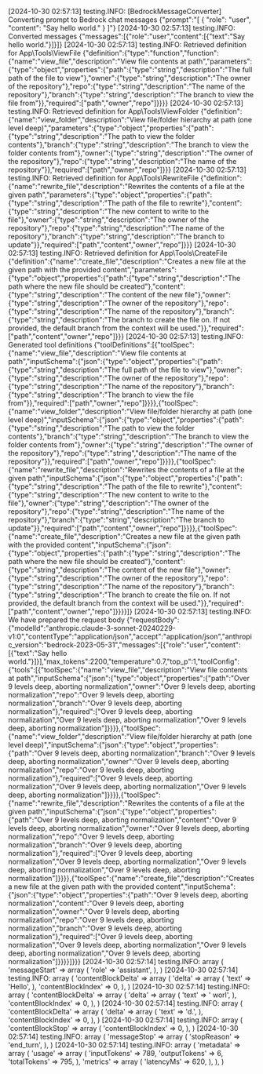 [2024-10-30 02:57:13] testing.INFO: [BedrockMessageConverter] Converting prompt to Bedrock chat messages {"prompt":"[
    {
        \"role\": \"user\",
        \"content\": \"Say hello world.\"
    }
]"}
[2024-10-30 02:57:13] testing.INFO: Converted messages {"messages":[{"role":"user","content":[{"text":"Say hello world."}]}]}
[2024-10-30 02:57:13] testing.INFO: Retrieved definition for App\Tools\ViewFile {"definition":{"type":"function","function":{"name":"view_file","description":"View file contents at path","parameters":{"type":"object","properties":{"path":{"type":"string","description":"The full path of the file to view"},"owner":{"type":"string","description":"The owner of the repository"},"repo":{"type":"string","description":"The name of the repository"},"branch":{"type":"string","description":"The branch to view the file from"}},"required":["path","owner","repo"]}}}}
[2024-10-30 02:57:13] testing.INFO: Retrieved definition for App\Tools\ViewFolder {"definition":{"name":"view_folder","description":"View file/folder hierarchy at path (one level deep)","parameters":{"type":"object","properties":{"path":{"type":"string","description":"The path to view the folder contents"},"branch":{"type":"string","description":"The branch to view the folder contents from"},"owner":{"type":"string","description":"The owner of the repository"},"repo":{"type":"string","description":"The name of the repository"}},"required":["path","owner","repo"]}}}
[2024-10-30 02:57:13] testing.INFO: Retrieved definition for App\Tools\RewriteFile {"definition":{"name":"rewrite_file","description":"Rewrites the contents of a file at the given path","parameters":{"type":"object","properties":{"path":{"type":"string","description":"The path of the file to rewrite"},"content":{"type":"string","description":"The new content to write to the file"},"owner":{"type":"string","description":"The owner of the repository"},"repo":{"type":"string","description":"The name of the repository"},"branch":{"type":"string","description":"The branch to update"}},"required":["path","content","owner","repo"]}}}
[2024-10-30 02:57:13] testing.INFO: Retrieved definition for App\Tools\CreateFile {"definition":{"name":"create_file","description":"Creates a new file at the given path with the provided content","parameters":{"type":"object","properties":{"path":{"type":"string","description":"The path where the new file should be created"},"content":{"type":"string","description":"The content of the new file"},"owner":{"type":"string","description":"The owner of the repository"},"repo":{"type":"string","description":"The name of the repository"},"branch":{"type":"string","description":"The branch to create the file on. If not provided, the default branch from the context will be used."}},"required":["path","content","owner","repo"]}}}
[2024-10-30 02:57:13] testing.INFO: Generated tool definitions {"toolDefinitions":[{"toolSpec":{"name":"view_file","description":"View file contents at path","inputSchema":{"json":{"type":"object","properties":{"path":{"type":"string","description":"The full path of the file to view"},"owner":{"type":"string","description":"The owner of the repository"},"repo":{"type":"string","description":"The name of the repository"},"branch":{"type":"string","description":"The branch to view the file from"}},"required":["path","owner","repo"]}}}},{"toolSpec":{"name":"view_folder","description":"View file/folder hierarchy at path (one level deep)","inputSchema":{"json":{"type":"object","properties":{"path":{"type":"string","description":"The path to view the folder contents"},"branch":{"type":"string","description":"The branch to view the folder contents from"},"owner":{"type":"string","description":"The owner of the repository"},"repo":{"type":"string","description":"The name of the repository"}},"required":["path","owner","repo"]}}}},{"toolSpec":{"name":"rewrite_file","description":"Rewrites the contents of a file at the given path","inputSchema":{"json":{"type":"object","properties":{"path":{"type":"string","description":"The path of the file to rewrite"},"content":{"type":"string","description":"The new content to write to the file"},"owner":{"type":"string","description":"The owner of the repository"},"repo":{"type":"string","description":"The name of the repository"},"branch":{"type":"string","description":"The branch to update"}},"required":["path","content","owner","repo"]}}}},{"toolSpec":{"name":"create_file","description":"Creates a new file at the given path with the provided content","inputSchema":{"json":{"type":"object","properties":{"path":{"type":"string","description":"The path where the new file should be created"},"content":{"type":"string","description":"The content of the new file"},"owner":{"type":"string","description":"The owner of the repository"},"repo":{"type":"string","description":"The name of the repository"},"branch":{"type":"string","description":"The branch to create the file on. If not provided, the default branch from the context will be used."}},"required":["path","content","owner","repo"]}}}}]}
[2024-10-30 02:57:13] testing.INFO: We have prepared the request body {"requestBody":{"modelId":"anthropic.claude-3-sonnet-20240229-v1:0","contentType":"application/json","accept":"application/json","anthropic_version":"bedrock-2023-05-31","messages":[{"role":"user","content":[{"text":"Say hello world."}]}],"max_tokens":2200,"temperature":0.7,"top_p":1,"toolConfig":{"tools":[{"toolSpec":{"name":"view_file","description":"View file contents at path","inputSchema":{"json":{"type":"object","properties":{"path":"Over 9 levels deep, aborting normalization","owner":"Over 9 levels deep, aborting normalization","repo":"Over 9 levels deep, aborting normalization","branch":"Over 9 levels deep, aborting normalization"},"required":["Over 9 levels deep, aborting normalization","Over 9 levels deep, aborting normalization","Over 9 levels deep, aborting normalization"]}}}},{"toolSpec":{"name":"view_folder","description":"View file/folder hierarchy at path (one level deep)","inputSchema":{"json":{"type":"object","properties":{"path":"Over 9 levels deep, aborting normalization","branch":"Over 9 levels deep, aborting normalization","owner":"Over 9 levels deep, aborting normalization","repo":"Over 9 levels deep, aborting normalization"},"required":["Over 9 levels deep, aborting normalization","Over 9 levels deep, aborting normalization","Over 9 levels deep, aborting normalization"]}}}},{"toolSpec":{"name":"rewrite_file","description":"Rewrites the contents of a file at the given path","inputSchema":{"json":{"type":"object","properties":{"path":"Over 9 levels deep, aborting normalization","content":"Over 9 levels deep, aborting normalization","owner":"Over 9 levels deep, aborting normalization","repo":"Over 9 levels deep, aborting normalization","branch":"Over 9 levels deep, aborting normalization"},"required":["Over 9 levels deep, aborting normalization","Over 9 levels deep, aborting normalization","Over 9 levels deep, aborting normalization","Over 9 levels deep, aborting normalization"]}}}},{"toolSpec":{"name":"create_file","description":"Creates a new file at the given path with the provided content","inputSchema":{"json":{"type":"object","properties":{"path":"Over 9 levels deep, aborting normalization","content":"Over 9 levels deep, aborting normalization","owner":"Over 9 levels deep, aborting normalization","repo":"Over 9 levels deep, aborting normalization","branch":"Over 9 levels deep, aborting normalization"},"required":["Over 9 levels deep, aborting normalization","Over 9 levels deep, aborting normalization","Over 9 levels deep, aborting normalization","Over 9 levels deep, aborting normalization"]}}}}]}}}
[2024-10-30 02:57:14] testing.INFO: array (
  'messageStart' =>
  array (
    'role' => 'assistant',
  ),
)
[2024-10-30 02:57:14] testing.INFO: array (
  'contentBlockDelta' =>
  array (
    'delta' =>
    array (
      'text' => 'Hello',
    ),
    'contentBlockIndex' => 0,
  ),
)
[2024-10-30 02:57:14] testing.INFO: array (
  'contentBlockDelta' =>
  array (
    'delta' =>
    array (
      'text' => ' worl',
    ),
    'contentBlockIndex' => 0,
  ),
)
[2024-10-30 02:57:14] testing.INFO: array (
  'contentBlockDelta' =>
  array (
    'delta' =>
    array (
      'text' => 'd.',
    ),
    'contentBlockIndex' => 0,
  ),
)
[2024-10-30 02:57:14] testing.INFO: array (
  'contentBlockStop' =>
  array (
    'contentBlockIndex' => 0,
  ),
)
[2024-10-30 02:57:14] testing.INFO: array (
  'messageStop' =>
  array (
    'stopReason' => 'end_turn',
  ),
)
[2024-10-30 02:57:14] testing.INFO: array (
  'metadata' =>
  array (
    'usage' =>
    array (
      'inputTokens' => 789,
      'outputTokens' => 6,
      'totalTokens' => 795,
    ),
    'metrics' =>
    array (
      'latencyMs' => 620,
    ),
  ),
)
